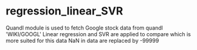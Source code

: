 # regression_linear_SVR
Quandl module is used to fetch Google stock data from quandl
'WIKI/GOOGL'
Linear regression and SVR are applied to compare which is more suited for this data
NaN in data are replaced by -99999
